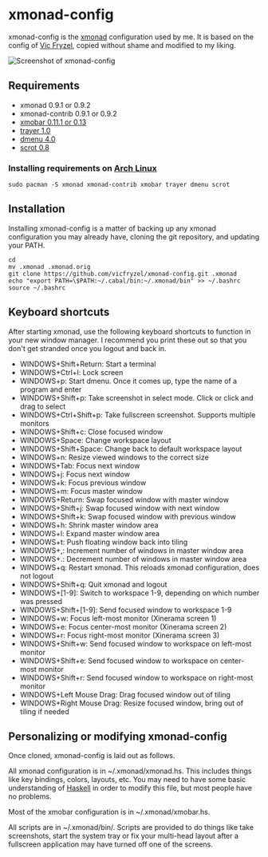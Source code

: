 # xmonad-config
xmonad-config is the [xmonad](http://xmonad.org/) configuration used by me. It
is based on the config of [Vic Fryzel](http://github.com/vicfryzel/xmonad-config), copied without shame and modified to my liking.


![Screenshot of xmonad-config](/jangingnicht/xmonad-config/raw/master/screenshot.png)

## Requirements

* xmonad 0.9.1 or 0.9.2
* xmonad-contrib 0.9.1 or 0.9.2
* [xmobar 0.11.1 or 0.13](http://projects.haskell.org/xmobar/)
* [trayer 1.0](http://fbpanel.sourceforge.net/)
* [dmenu 4.0](http://tools.suckless.org/dmenu/)
* [scrot 0.8](http://freshmeat.net/projects/scrot/)

### Installing requirements on [Arch Linux](http://www.archlinux.org/)

    sudo pacman -S xmonad xmonad-contrib xmobar trayer dmenu scrot

## Installation

Installing xmonad-config is a matter of backing up any xmonad configuration
you may already have, cloning the git repository, and updating your PATH.

    cd
    mv .xmonad .xmonad.orig
    git clone https://github.com/vicfryzel/xmonad-config.git .xmonad
    echo "export PATH=\$PATH:~/.cabal/bin:~/.xmonad/bin" >> ~/.bashrc
    source ~/.bashrc

## Keyboard shortcuts

After starting xmonad, use the following keyboard shortcuts to function in
your new window manager.  I recommend you print these out so that you don't
get stranded once you logout and back in.

* WINDOWS+Shift+Return: Start a terminal
* WINDOWS+Ctrl+l: Lock screen
* WINDOWS+p: Start dmenu.  Once it comes up, type the name of a program and enter
* WINDOWS+Shift+p: Take screenshot in select mode. Click or click and drag to select
* WINDOWS+Ctrl+Shift+p: Take fullscreen screenshot. Supports multiple monitors
* WINDOWS+Shift+c: Close focused window
* WINDOWS+Space: Change workspace layout
* WINDOWS+Shift+Space: Change back to default workspace layout
* WINDOWS+n: Resize viewed windows to the correct size
* WINDOWS+Tab: Focus next window
* WINDOWS+j: Focus next window
* WINDOWS+k: Focus previous window
* WINDOWS+m: Focus master window
* WINDOWS+Return: Swap focused window with master window
* WINDOWS+Shift+j: Swap focused window with next window
* WINDOWS+Shift+k: Swap focused window with previous window
* WINDOWS+h: Shrink master window area
* WINDOWS+l: Expand master window area
* WINDOWS+t: Push floating window back into tiling
* WINDOWS+,: Increment number of windows in master window area
* WINDOWS+.: Decrement number of windows in master window area
* WINDOWS+q: Restart xmonad. This reloads xmonad configuration, does not logout
* WINDOWS+Shift+q: Quit xmonad and logout
* WINDOWS+[1-9]: Switch to workspace 1-9, depending on which number was pressed
* WINDOWS+Shift+[1-9]: Send focused window to workspace 1-9
* WINDOWS+w: Focus left-most monitor (Xinerama screen 1)
* WINDOWS+e: Focus center-most monitor (Xinerama screen 2)
* WINDOWS+r: Focus right-most monitor (Xinerama screen 3)
* WINDOWS+Shift+w: Send focused window to workspace on left-most monitor
* WINDOWS+Shift+e: Send focused window to workspace on center-most monitor
* WINDOWS+Shift+r: Send focused window to workspace on right-most monitor
* WINDOWS+Left Mouse Drag: Drag focused window out of tiling
* WINDOWS+Right Mouse Drag: Resize focused window, bring out of tiling if needed


## Personalizing or modifying xmonad-config

Once cloned, xmonad-config is laid out as follows.

All xmonad configuration is in ~/.xmonad/xmonad.hs.  This includes
things like key bindings, colors, layouts, etc.  You may need to have some
basic understanding of [Haskell](http://www.haskell.org/haskellwiki/Haskell)
in order to modify this file, but most people have no problems.

Most of the xmobar configuration is in ~/.xmonad/xmobar.hs.

All scripts are in ~/.xmonad/bin/.  Scripts are provided to do things like
take screenshots, start the system tray or fix your multi-head
layout after a fullscreen application may have turned off one of the screens. 
